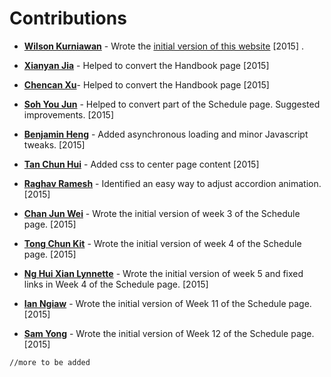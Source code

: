 # Contributions

* [**Wilson Kurniawan**](https://github.com/wkurniawan07) - Wrote the [initial version of this website](https://github.com/wkurniawan07/website) [2015] .

* [**Xianyan Jia**](https://github.com/SeaOfOcean) - Helped to convert the Handbook page [2015]
* [**Chencan Xu**](https://github.com/cxuc163)- Helped to convert the Handbook page [2015]
* [**Soh You Jun**](https://github.com/yj-soh) - Helped to convert part of the Schedule page. Suggested improvements. [2015]
* [**Benjamin Heng**](https://github.com/benjaminheng) - Added asynchronous loading and minor Javascript tweaks. [2015]
* [**Tan Chun Hui**](https://github.com/crispyfridge) - Added css to center page content [2015]
* [**Raghav Ramesh**](https://github.com/RaghavRamesh) - Identified an easy way to adjust accordion animation. [2015]
* [**Chan Jun Wei**](https://github.com/chanjunweimy) - Wrote the initial version of week 3 of the Schedule page. [2015]
* [**Tong Chun Kit**](https://github.com/tongchunkit) - Wrote the initial version of week 4 of the Schedule page. [2015]
* [**Ng Hui Xian Lynnette**](https://github.com/quarbby) - Wrote the initial version of week 5 and fixed links in Week 4 of the Schedule page. [2015]
* [**Ian Ngiaw**](https://github.com/ianngiaw) - Wrote the initial version of Week 11 of the Schedule page. [2015]
* [**Sam Yong**](https://github.com/mauris) - Wrote the initial version of Week 12 of the Schedule page. [2015]

`//more to be added`
